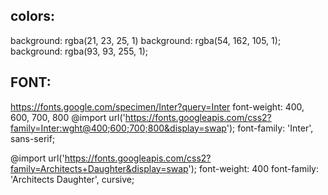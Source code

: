 ## colors:

background: rgba(21, 23, 25, 1)
background: rgba(54, 162, 105, 1);
background: rgba(93, 93, 255, 1);

## FONT:

https://fonts.google.com/specimen/Inter?query=Inter
font-weight: 400, 600, 700, 800
@import url('https://fonts.googleapis.com/css2?family=Inter:wght@400;600;700;800&display=swap');
font-family: 'Inter', sans-serif;

@import url('https://fonts.googleapis.com/css2?family=Architects+Daughter&display=swap');
font-weight: 400
font-family: 'Architects Daughter', cursive;
